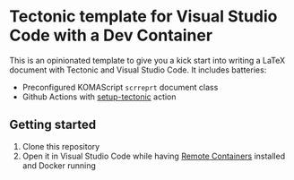 # Tectonic template for Visual Studio Code with a Dev Container

This is an opinionated template to give you a kick start into writing a LaTeX document with Tectonic and Visual Studio Code. It includes batteries:

- Preconfigured KOMAScript `scrreprt` document class
- Github Actions with [setup-tectonic](https://github.com/WtfJoke/setup-tectonic) action

## Getting started

 1. Clone this repository
 1. Open it in Visual Studio Code while having [Remote Containers](https://marketplace.visualstudio.com/items?itemName=ms-vscode-remote.remote-containers) installed and Docker running
